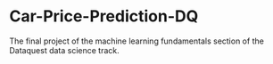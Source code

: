 # Car-Price-Prediction-DQ
The final project of the machine learning fundamentals section of the Dataquest data science track.
